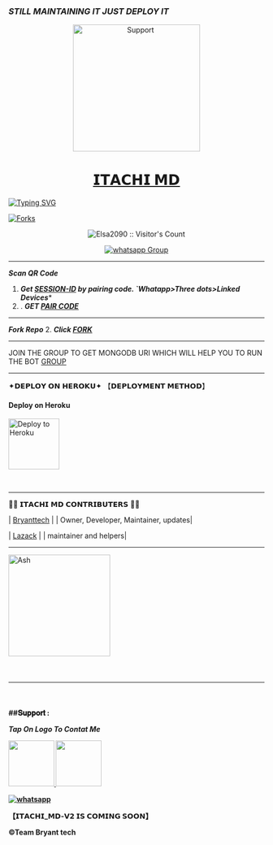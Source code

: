 ### *STILL MAINTAINING IT JUST DEPLOY IT*




</p>
</p>
<p align="center">
  <a href="https://chat.whatsapp.com/JVWVyk3IgsbIgdsZr03sT2">
    <img alt=Support height="250" src="https://telegra.ph/file/0c4fb1ad19b6bbff5d518.jpg"> 
    </p>
<h1 align="center">    𝗜𝗧𝗔𝗖𝗛𝗜 𝗠𝗗
</h1>
<p align="center"> 
    </p>


   [![Typing SVG](https://readme-typing-svg.herokuapp.com?font=Rockstar-ExtraBold&color=F33A6A&lines=WELCOME+TO;𝗜𝗧𝗔𝗖𝗛𝗜+𝗠𝗗+𝗠𝗔𝗗𝗘+𝗕𝗬+𝗕𝗥𝗬𝗔𝗡𝗧+𝗧𝗘𝗖𝗛;THANKS+FOR+VISITING+MY+REPO)](https://git.io/typing-svg)



<p align="left">
  <a href="" target="_blank">
    <img alt="Forks" src="https://img.shields.io/github/forks/Elsa2090/Itachi_md" />
  </a>
  
  

</p>
<p align="center"><img src="https://profile-counter.glitch.me/{Elsa2090}/count.svg" alt="Elsa2090 :: Visitor's Count" /></p>
<p align="center">
 <a href="https://chat.whatsapp.com/JVWVyk3IgsbIgdsZr03sT2" target="_blank">
    <img alt="whatsapp Group" src="https://img.shields.io/badge/ ITACHI-BOT Support Group -25D366?style=for-the-badge&logo=whatsapp&logoColor=blue" />
  </a>
</p>

---
***Scan QR Code***

1. ***Get [SESSION-ID](https://bryant-tech-bot-6caf875ac89b.herokuapp.com) by pairing code. `Whatapp>Three dots>Linked Devices****
2. . ***GET [PAIR CODE](https://bryant-tech-bot-6caf875ac89b.herokuapp.com)***
--- 
 ***Fork Repo***
2. ***Click [FORK](https://github.com/Elsa2090/Itachi_md/fork)***
 
---

JOIN THE GROUP TO GET MONGODB URI WHICH WILL HELP YOU TO RUN THE BOT
[GROUP](https://chat.whatsapp.com/JVWVyk3IgsbIgdsZr03sT2)

---

 ✦𝗗𝗘𝗣𝗟𝗢𝗬 𝗢𝗡 𝗛𝗘𝗥𝗢𝗞𝗨✦
  【𝗗𝗘𝗣𝗟𝗢𝗬𝗠𝗘𝗡𝗧 𝗠𝗘𝗧𝗛𝗢𝗗】

 
<h4 align="left"> Deploy on Heroku
</h4>

</p>

<p align="left" >
    <a href="https://heroku.com/deploy?template=https://github.com/Elsa2090/Itachi_md">
    <img src="https://telegra.ph/file/873a73bb44e63d9598fa8.png" width="100px" alt="Deploy to Heroku" >
    </a>

</p> 

<br>
   


----

👨‍💻 𝗜𝗧𝗔𝗖𝗛𝗜 𝗠𝗗 𝗖𝗢𝗡𝗧𝗥𝗜𝗕𝗨𝗧𝗘𝗥𝗦 👨‍💻
  
| [Bryanttech](https://github.com/Elsa2090) |
| Owner, Developer, Maintainer, updates|

| [Lazack](https://github.com/Lazack28) |
| maintainer and helpers|


---
<a href="[https://github.com/Elsa2090.png]"><img src="https://github.com/Elsa2090.png" width="200" height="200" alt="Ash"/></a>
 </div>
<br>
<h4 align="left">

---

  </br> 
<h4 align="left">
##𝐒𝐮𝐩𝐩𝐨𝐫𝐭 :
    
 ***Tap On Logo To Contat Me***
 <p align="left">
  <a href="Bryantxtech@gmail.com">
    <img src="https://telegra.ph/file/84284eaa31d60db5f2d6c.jpg" align="centre" width="90" />
   <a href="https://wa.me/233530729233?text=Hi%20Bryant%20Tech%20Sir...%20I%20need%20some%20help%20in%20Itachi Bot">
    <img src="https://telegra.ph/file/aa1fd064edcf7c32cf42d.png" align="centre" width="90" />


<p align="left">
  <a aria-label="Join our chats" href="https://chat.whatsapp.com/JVWVyk3IgsbIgdsZr03sT2" target="_blank">
    <img alt="whatsapp" src="https://img.shields.io/badge/Join Our Bot Group-25D366?style=for-the-badge&logo=whatsapp&logoColor=white" />
  </a>



</br>

【𝗜𝗧𝗔𝗖𝗛𝗜_𝗠𝗗-𝗩𝟮 𝗜𝗦 𝗖𝗢𝗠𝗜𝗡𝗚 𝗦𝗢𝗢𝗡】



©Team Bryant tech
